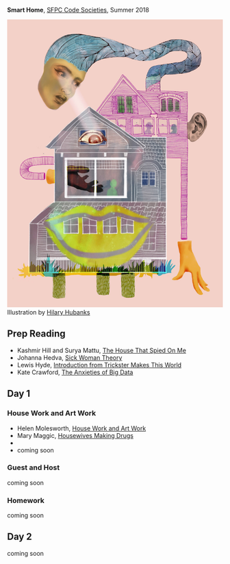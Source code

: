 **Smart Home**, [SFPC Code Societies](http://sfpc.io/codesocieties/), Summer 2018

![smarthome illustration](Alexa_Final_s.jpg)
Illustration by [Hilary Hubanks](http://www.hilaryhubanks.com/)

## Prep Reading
* Kashmir Hill and Surya Mattu, [The House That Spied On Me](https://gizmodo.com/the-house-that-spied-on-me-1822429852)
* Johanna Hedva, [Sick Woman Theory](http://www.maskmagazine.com/not-again/struggle/sick-woman-theory)
* Lewis Hyde, [Introduction from Trickster Makes This World](http://www.lewishyde.com/system/resources/BAhbBlsHOgZmSSIvMjAxMS8wMy8yNi8wMl80MV81OF83NzNfVHJpY2tzdGVySW50cm8ucGRmBjoGRVQ/TricksterIntro.pdf)
* Kate Crawford, [The Anxieties of Big Data](https://thenewinquiry.com/the-anxieties-of-big-data/)



## Day 1

### House Work and Art Work
* Helen Molesworth, [House Work and Art Work](http://art310-f11-hoy.wikispaces.umb.edu/file/view/Molesworth+House+Work+and+Art+Work.pdf)
* Mary Maggic, [Housewives Making Drugs](http://maggic.ooo/Housewives-Making-Drugs-2017)
* 
* coming soon


### Guest and Host
coming soon



### Homework
coming soon


## Day 2
coming soon

